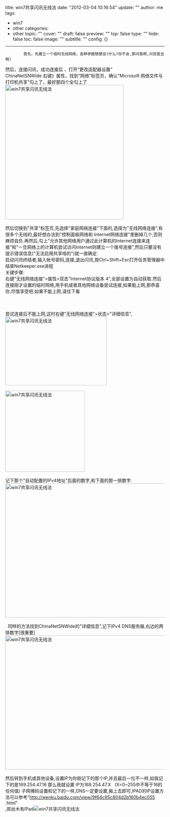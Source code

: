 title: win7共享闪讯无线法
date: "2012-03-04 10:16:54"
update: ""
author: me
tags:
- win7
- other
categories:
- other
topic: ""
cover: ""
draft: false
preview: ""
top: false
type: ""
hide: false
toc: false
image: ""
subtitle: ""
config: {}


---




			首先，先建立一个临时无线网络，各种参数随便设(什么?你不会,那问我啊,问百度去啊)
<div>然后，连接闪讯，成功连接后 ，打开“更改适配器设置”</div>
<div>ChinaNetSNWide 右键》属性，找到“网络”标签页，确认"Microsoft
网络文件与打印机共享"勾上了，最好那四个全勾上了<a href="http://photo.blog.sina.com.cn/showpic.html#blogid=612685570100x0xq&amp;url=http://s11.sinaimg.cn/orignal/61268557gba61d83f1eda" target="_blank"><img src="http://simg.sinajs.cn/blog7style/images/common/sg_trans.gif" real_src="http://s11.sinaimg.cn/middle/61268557gba61d83f1eda&amp;690" width="374" height="425" alt="win7共享闪讯无线法" title="win7共享闪讯无线法" /></a></div>
<br />
<div>
然后切换到"共享"标签页,先选择"家庭网络连接"下面的,选择为"无线网络连接",有很多个无线的,最好想办法到"控制面板网络和
Internet网络连接"里删掉几个,否则麻烦自负.再然后,勾上"允许其他网络用户通过此计算机的Internet连接来连接"和"一旦网络上的计算机尝试访问Internet则建立一个拨号连接",然后只要没有提示错误信息("无法启用共享啥的")就一直确定.</div>
<div>
启动闪讯终结者,输入帐号密码,连接,退出闪讯,按Ctrl+Shift+Esc打开任务管理器中结束Netkeeper.exe进程</div>
<div>关键步骤:</div>
<div>右键"无线网络连接"&gt;属性&gt;双击"Internet协议版本
4",全部设置为自动获取.然后连接刚才设置的临时网络,用手机或者其他网络设备尝试连接,如果能上网,那恭喜你,尽情享受吧.如果不能上网,请往下看</div>
<div><br /></div>
<div><br /></div>
<div><br /></div>
<div>
尝试连接后不能上网,这时右键"无线网络连接"&gt;状态&gt;"详细信息",<a href="http://photo.blog.sina.com.cn/showpic.html#blogid=612685570100x0xq&amp;url=http://s3.sinaimg.cn/orignal/61268557gba61dd853c62" target="_blank"><img src="http://simg.sinajs.cn/blog7style/images/common/sg_trans.gif" real_src="http://s3.sinaimg.cn/middle/61268557gba61dd853c62&amp;690" width="320" height="217" alt="win7共享闪讯无线法" title="win7共享闪讯无线法" /></a></div>
<br />
<a href="http://photo.blog.sina.com.cn/showpic.html#blogid=612685570100x0xq&amp;url=http://s16.sinaimg.cn/orignal/61268557gba61ddcf901f" target="_blank"><img src="http://simg.sinajs.cn/blog7style/images/common/sg_trans.gif" real_src="http://localhost/wp-content/uploads/pic/61268557gba61ddcf901f.jpg" width="250" height="256" alt="win7共享闪讯无线法" title="win7共享闪讯无线法" /></a><br />
<br />
<div>记下那个"自动配置的IPv4地址"后面的数字,和下面的那一排数字.<a href="http://photo.blog.sina.com.cn/showpic.html#blogid=612685570100x0xq&amp;url=http://s7.sinaimg.cn/orignal/61268557gba61da690376" target="_blank"><img src="http://simg.sinajs.cn/blog7style/images/common/sg_trans.gif" real_src="http://localhost/wp-content/uploads/pic/61268557gba61da690376.jpg" width="679" height="424" alt="win7共享闪讯无线法" title="win7共享闪讯无线法" /></a></div>
<br />
<div>&nbsp;<wbr> 同样的方法找到ChinaNetSNWide的"详细信息",记下IPv4
DNS服务器,右边的两排数字[很重要]<a href="http://photo.blog.sina.com.cn/showpic.html#blogid=612685570100x0xq&amp;url=http://s11.sinaimg.cn/orignal/61268557gba61dbb2346a" target="_blank"><img src="http://simg.sinajs.cn/blog7style/images/common/sg_trans.gif" real_src="http://s11.sinaimg.cn/middle/61268557gba61dbb2346a&amp;690" width="545" height="424" alt="win7共享闪讯无线法" title="win7共享闪讯无线法" /></a></wbr></div>
<div><br /></div>
<div>然后转到手机或其他设备,设置IP为你刚记下的那个IP,并且最后一位不一样,如我记下的是169.254.47.16
那么我就设置 IP为169.254.47.X &nbsp;<wbr> (X=0~255中不等于16的任何值)
子网掩码设置和记下的一样,DNS一定要设置,搬上去即可,IPAD的IP设置方法可以参考"<a href="http://wenku.baidu.com/view/9f64c95c804d2b160b4ec055.html">http://wenku.baidu.com/view/9f64c95c804d2b160b4ec055</a></wbr><wbr>.html"</wbr></div>
<div>,屌丝木有IPad<img type="face" src="http://simg.sinajs.cn/blog7style/images/common/sg_trans.gif" real_src="http://localhost/wp-content/uploads/pic/E___6706EN00SIGG.gif" alt="win7共享闪讯无线法" title="win7共享闪讯无线法" /></div>
<div><br /></div>
<br />
